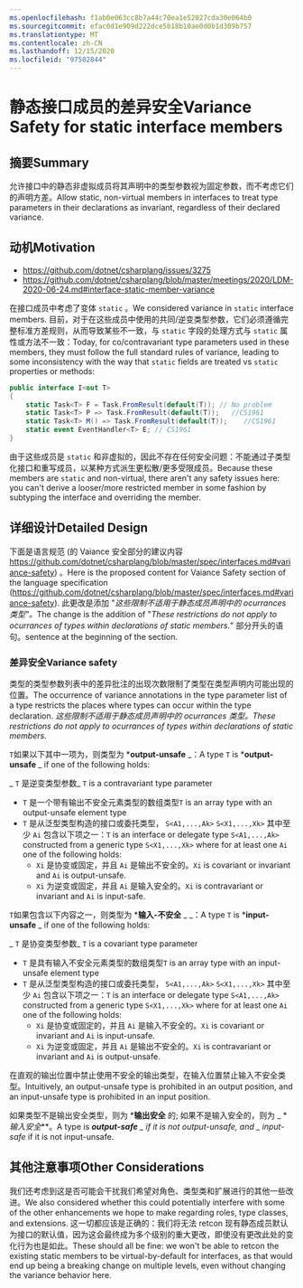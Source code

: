 ```yaml
---
ms.openlocfilehash: f1ab0e063cc8b7a44c70ea1e52027cda30e064b0
ms.sourcegitcommit: efac0d1e909d222dce5b18b10ae0d0b1d309b757
ms.translationtype: MT
ms.contentlocale: zh-CN
ms.lasthandoff: 12/15/2020
ms.locfileid: "97502844"
---
```

# <a name="variance-safety-for-static-interface-members"></a><span data-ttu-id="2323d-101">静态接口成员的差异安全</span><span class="sxs-lookup"><span data-stu-id="2323d-101">Variance Safety for static interface members</span></span>

## <a name="summary"></a><span data-ttu-id="2323d-102">摘要</span><span class="sxs-lookup"><span data-stu-id="2323d-102">Summary</span></span>

<span data-ttu-id="2323d-103">允许接口中的静态非虚拟成员将其声明中的类型参数视为固定参数，而不考虑它们的声明方差。</span><span class="sxs-lookup"><span data-stu-id="2323d-103">Allow static, non-virtual members in interfaces to treat type parameters in their declarations as invariant, regardless of their declared variance.</span></span>

## <a name="motivation"></a><span data-ttu-id="2323d-104">动机</span><span class="sxs-lookup"><span data-stu-id="2323d-104">Motivation</span></span>


- https://github.com/dotnet/csharplang/issues/3275
- https://github.com/dotnet/csharplang/blob/master/meetings/2020/LDM-2020-06-24.md#interface-static-member-variance

<span data-ttu-id="2323d-105">在接口成员中考虑了变体 `static` 。</span><span class="sxs-lookup"><span data-stu-id="2323d-105">We considered variance in `static` interface members.</span></span> <span data-ttu-id="2323d-106">目前，对于在这些成员中使用的共同/逆变类型参数，它们必须遵循完整标准方差规则，从而导致某些不一致，与 `static` 字段的处理方式与 `static` 属性或方法不一致：</span><span class="sxs-lookup"><span data-stu-id="2323d-106">Today, for co/contravariant type parameters used in these members, they must follow the full standard rules of variance, leading to some inconsistency with the way that `static` fields are treated vs `static` properties or methods:</span></span>

```cs
public interface I<out T>
{
    static Task<T> F = Task.FromResult(default(T)); // No problem
    static Task<T> P => Task.FromResult(default(T));   //CS1961
    static Task<T> M() => Task.FromResult(default(T));    //CS1961
    static event EventHandler<T> E; // CS1961
}
```

<span data-ttu-id="2323d-107">由于这些成员是 `static` 和非虚拟的，因此不存在任何安全问题：不能通过子类型化接口和重写成员，以某种方式派生更松散/更多受限成员。</span><span class="sxs-lookup"><span data-stu-id="2323d-107">Because these members are `static` and non-virtual, there aren't any safety issues here: you can't derive a looser/more restricted member in some fashion by subtyping the interface and overriding the member.</span></span>

## <a name="detailed-design"></a><span data-ttu-id="2323d-108">详细设计</span><span class="sxs-lookup"><span data-stu-id="2323d-108">Detailed Design</span></span>

<span data-ttu-id="2323d-109">下面是语言规范 (的 Vaiance 安全部分的建议内容 https://github.com/dotnet/csharplang/blob/master/spec/interfaces.md#variance-safety) 。</span><span class="sxs-lookup"><span data-stu-id="2323d-109">Here is the proposed content for Vaiance Safety section of the language specification (https://github.com/dotnet/csharplang/blob/master/spec/interfaces.md#variance-safety).</span></span>
<span data-ttu-id="2323d-110">此更改是添加 "*这些限制不适用于静态成员声明中的 ocurrances 类型"。*</span><span class="sxs-lookup"><span data-stu-id="2323d-110">The change is the addition of "*These restrictions do not apply to ocurrances of types within declarations of static members.*"</span></span> <span data-ttu-id="2323d-111">部分开头的语句。</span><span class="sxs-lookup"><span data-stu-id="2323d-111">sentence at the beginning of the section.</span></span> 

### <a name="variance-safety"></a><span data-ttu-id="2323d-112">差异安全</span><span class="sxs-lookup"><span data-stu-id="2323d-112">Variance safety</span></span>

<span data-ttu-id="2323d-113">类型的类型参数列表中的差异批注的出现次数限制了类型在类型声明内可能出现的位置。</span><span class="sxs-lookup"><span data-stu-id="2323d-113">The occurrence of variance annotations in the type parameter list of a type restricts the places where types can occur within the type declaration.</span></span>
<span data-ttu-id="2323d-114">*这些限制不适用于静态成员声明中的 ocurrances 类型。*</span><span class="sxs-lookup"><span data-stu-id="2323d-114">*These restrictions do not apply to ocurrances of types within declarations of static members.*</span></span>

<span data-ttu-id="2323d-115">`T`如果以下其中一项为，则类型为 \***output-unsafe** _：</span><span class="sxs-lookup"><span data-stu-id="2323d-115">A type `T` is \***output-unsafe** _ if one of the following holds:</span></span>

<span data-ttu-id="2323d-116">_  `T` 是逆变类型参数</span><span class="sxs-lookup"><span data-stu-id="2323d-116">_  `T` is a contravariant type parameter</span></span>
*  <span data-ttu-id="2323d-117">`T` 是一个带有输出不安全元素类型的数组类型</span><span class="sxs-lookup"><span data-stu-id="2323d-117">`T` is an array type with an output-unsafe element type</span></span>
*  <span data-ttu-id="2323d-118">`T` 是从泛型类型构造的接口或委托类型， `S<A1,...,Ak>` `S<X1,...,Xk>` 其中至少 `Ai` 包含以下项之一：</span><span class="sxs-lookup"><span data-stu-id="2323d-118">`T` is an interface or delegate type `S<A1,...,Ak>` constructed from a generic type `S<X1,...,Xk>` where for at least one `Ai` one of the following holds:</span></span>
   * <span data-ttu-id="2323d-119">`Xi` 是协变或固定，并且 `Ai` 是输出不安全的。</span><span class="sxs-lookup"><span data-stu-id="2323d-119">`Xi` is covariant or invariant and `Ai` is output-unsafe.</span></span>
   * <span data-ttu-id="2323d-120">`Xi` 为逆变或固定，并且 `Ai` 是输入安全的。</span><span class="sxs-lookup"><span data-stu-id="2323d-120">`Xi` is contravariant or invariant and `Ai` is input-safe.</span></span>
   
<span data-ttu-id="2323d-121">`T`如果包含以下内容之一，则类型为 \***输入-不安全** _ _：</span><span class="sxs-lookup"><span data-stu-id="2323d-121">A type `T` is \***input-unsafe** _ if one of the following holds:</span></span>

<span data-ttu-id="2323d-122">_  `T` 是协变类型参数</span><span class="sxs-lookup"><span data-stu-id="2323d-122">_  `T` is a covariant type parameter</span></span>
*  <span data-ttu-id="2323d-123">`T` 是具有输入不安全元素类型的数组类型</span><span class="sxs-lookup"><span data-stu-id="2323d-123">`T` is an array type with an input-unsafe element type</span></span>
*  <span data-ttu-id="2323d-124">`T` 是从泛型类型构造的接口或委托类型， `S<A1,...,Ak>` `S<X1,...,Xk>` 其中至少 `Ai` 包含以下项之一：</span><span class="sxs-lookup"><span data-stu-id="2323d-124">`T` is an interface or delegate type `S<A1,...,Ak>` constructed from a generic type `S<X1,...,Xk>` where for at least one `Ai` one of the following holds:</span></span>
   * <span data-ttu-id="2323d-125">`Xi` 是协变或固定的，并且 `Ai` 是输入不安全的。</span><span class="sxs-lookup"><span data-stu-id="2323d-125">`Xi` is covariant or invariant and `Ai` is input-unsafe.</span></span>
   * <span data-ttu-id="2323d-126">`Xi` 为逆变或固定，并且 `Ai` 是输出不安全的。</span><span class="sxs-lookup"><span data-stu-id="2323d-126">`Xi` is contravariant or invariant and `Ai` is output-unsafe.</span></span>

<span data-ttu-id="2323d-127">在直观的输出位置中禁止使用不安全的输出类型，在输入位置禁止输入不安全类型。</span><span class="sxs-lookup"><span data-stu-id="2323d-127">Intuitively, an output-unsafe type is prohibited in an output position, and an input-unsafe type is prohibited in an input position.</span></span>

<span data-ttu-id="2323d-128">如果类型不是输出安全类型，则为 \***输出安全** 的; 如果不是输入安全的，则为 _ \*_输入安全_\*\*。</span><span class="sxs-lookup"><span data-stu-id="2323d-128">A type is ***output-safe** _ if it is not output-unsafe, and _ *_input-safe_** if it is not input-unsafe.</span></span>


## <a name="other-considerations"></a><span data-ttu-id="2323d-129">其他注意事项</span><span class="sxs-lookup"><span data-stu-id="2323d-129">Other Considerations</span></span>

<span data-ttu-id="2323d-130">我们还考虑到这是否可能会干扰我们希望对角色、类型类和扩展进行的其他一些改进。</span><span class="sxs-lookup"><span data-stu-id="2323d-130">We also considered whether this could potentially interfere with some of the other enhancements we hope to make regarding roles, type classes, and extensions.</span></span> <span data-ttu-id="2323d-131">这一切都应该是正确的：我们将无法 retcon 现有静态成员默认为接口的默认值，因为这会最终成为多个级别的重大更改，即使没有更改此处的变化行为也是如此。</span><span class="sxs-lookup"><span data-stu-id="2323d-131">These should all be fine: we won't be able to retcon the existing static members to be virtual-by-default for interfaces, as that would end up being a breaking change on multiple levels, even without changing the variance behavior here.</span></span>
